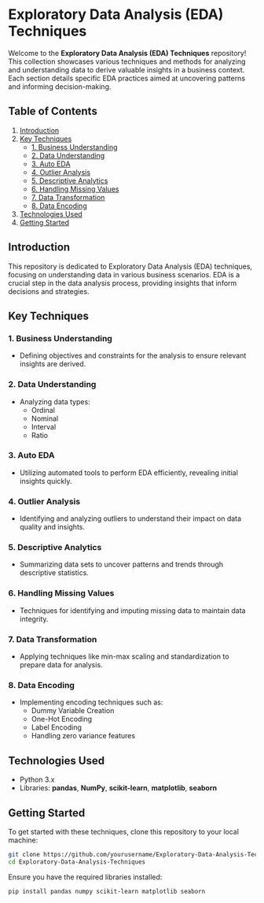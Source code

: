 # Exploratory Data Analysis (EDA) Techniques

Welcome to the **Exploratory Data Analysis (EDA) Techniques** repository! This collection showcases various techniques and methods for analyzing and understanding data to derive valuable insights in a business context. Each section details specific EDA practices aimed at uncovering patterns and informing decision-making.

## Table of Contents
1. [Introduction](#introduction)
2. [Key Techniques](#key-techniques)
   - [1. Business Understanding](#business-understanding)
   - [2. Data Understanding](#data-understanding)
   - [3. Auto EDA](#auto-eda)
   - [4. Outlier Analysis](#outlier-analysis)
   - [5. Descriptive Analytics](#descriptive-analytics)
   - [6. Handling Missing Values](#handling-missing-values)
   - [7. Data Transformation](#data-transformation)
   - [8. Data Encoding](#data-encoding)
3. [Technologies Used](#technologies-used)
4. [Getting Started](#getting-started)

## Introduction
This repository is dedicated to Exploratory Data Analysis (EDA) techniques, focusing on understanding data in various business scenarios. EDA is a crucial step in the data analysis process, providing insights that inform decisions and strategies.

## Key Techniques

### 1. Business Understanding
   - Defining objectives and constraints for the analysis to ensure relevant insights are derived.

### 2. Data Understanding
   - Analyzing data types: 
     - Ordinal
     - Nominal
     - Interval
     - Ratio

### 3. Auto EDA
   - Utilizing automated tools to perform EDA efficiently, revealing initial insights quickly.

### 4. Outlier Analysis
   - Identifying and analyzing outliers to understand their impact on data quality and insights.

### 5. Descriptive Analytics
   - Summarizing data sets to uncover patterns and trends through descriptive statistics.

### 6. Handling Missing Values
   - Techniques for identifying and imputing missing data to maintain data integrity.

###   7. Data Transformation
   - Applying techniques like min-max scaling and standardization to prepare data for analysis.

### 8. Data Encoding
   - Implementing encoding techniques such as:
     - Dummy Variable Creation
     - One-Hot Encoding
     - Label Encoding
     - Handling zero variance features

## Technologies Used
- Python 3.x
- Libraries: **pandas**, **NumPy**, **scikit-learn**, **matplotlib**, **seaborn**

## Getting Started
To get started with these techniques, clone this repository to your local machine:

```bash
git clone https://github.com/yourusername/Exploratory-Data-Analysis-Techniques.git
cd Exploratory-Data-Analysis-Techniques
```

Ensure you have the required libraries installed:

```bash
pip install pandas numpy scikit-learn matplotlib seaborn
```
